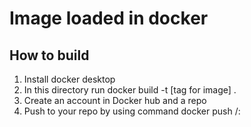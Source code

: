 # Image loaded in docker
## How to build
1. Install docker desktop
2. In this directory run docker build -t [tag for image] . 
3. Create an account in Docker hub and a repo
4. Push to your repo by using command docker push <hub-user>/<repo-name>:<tag>
